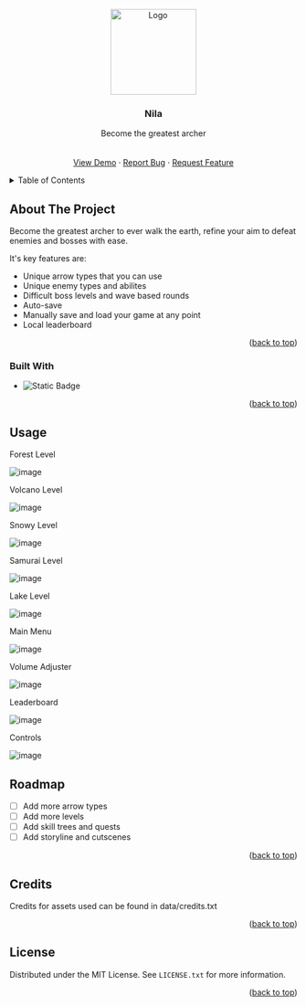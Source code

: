 <!-- PROJECT LOGO -->
<br />
<div align="center">
  <a href="https://github.com/haimon0/Nila/tree/main">
    <img src="https://github.com/user-attachments/assets/9944389d-8808-40a5-b071-56a8ac0b81fd" alt="Logo" width="150" height="150">    
  </a>



  <h3 align="center">Nila</h3>

  <p align="center">
    Become the greatest archer
    <br />
    <br />
    <br />
    <a href="">View Demo</a>
    ·
    <a href="https://github.com/haimon0/Nila/issues">Report Bug</a>
    ·
    <a href="https://github.com/haimon0/Nila/issues">Request Feature</a>
  </p>
</div>



<!-- TABLE OF CONTENTS -->
<details>
  <summary>Table of Contents</summary>
  <ol>
    <li>
      <a href="#about-the-project">About The Project</a>
      <ul>
        <li><a href="#built-with">Built With</a></li>
      </ul>
    </li>
    <li><a href="#usage">Usage</a></li>
    <li><a href="#roadmap">Roadmap</a></li>
    <li><a href="#credits">Credits</a></li>
    <li><a href="#license">License</a></li>
  </ol>
</details>



<!-- ABOUT THE PROJECT -->
## About The Project

Become the greatest archer to ever walk the earth,
refine your aim to defeat enemies and bosses with ease.

It's key features are:
* Unique arrow types that you can use
* Unique enemy types and abilites
* Difficult boss levels and wave based rounds
* Auto-save
* Manually save and load your game at any point
* Local leaderboard

<p align="right">(<a href="#readme-top">back to top</a>)</p>



### Built With

* ![Static Badge](https://img.shields.io/badge/Java-blue)





<p align="right">(<a href="#readme-top">back to top</a>)</p>



<!-- USAGE EXAMPLES -->
## Usage

<p>Forest Level</p>

![image](https://github.com/user-attachments/assets/f003be9d-e9de-449e-9790-b4ae2373863e)




<p>Volcano Level</p>

![image](https://github.com/user-attachments/assets/dfdc30c0-eca2-48ca-ac57-a58c85ba8959)



<p>Snowy Level</p>

![image](https://github.com/user-attachments/assets/d12b9eea-f951-4919-ac32-f718a65fc539)



<p>Samurai Level</p>

![image](https://github.com/user-attachments/assets/81dfb301-77a2-4671-b575-9234e1e00419)



<p>Lake Level</p>

![image](https://github.com/user-attachments/assets/b487572f-1050-4018-bf82-d38a5ca23710)



<p>Main Menu</p>

![image](https://github.com/user-attachments/assets/d3e080ef-0144-4fe0-8cb3-d8873a59a79c)


<p>Volume Adjuster</p>

![image](https://github.com/user-attachments/assets/4c5ab4d2-1b8c-4a5f-997e-fc93d314114b)



<p>Leaderboard</p>

![image](https://github.com/user-attachments/assets/a2648794-b7d0-4b1a-b666-da3b032242b8)


<p>Controls</p>

![image](https://github.com/user-attachments/assets/d2d639fa-c576-4605-9580-b2c0e2b59c23)



<!-- ROADMAP -->
## Roadmap
- [ ] Add more arrow types
- [ ] Add more levels
- [ ] Add skill trees and quests
- [ ] Add storyline and cutscenes

<p align="right">(<a href="#readme-top">back to top</a>)</p>



<!-- CREDITS -->
## Credits

Credits for assets used can be found in data/credits.txt

<p align="right">(<a href="#readme-top">back to top</a>)</p>


<!-- LICENSE -->
## License

Distributed under the MIT License. See `LICENSE.txt` for more information.

<p align="right">(<a href="#readme-top">back to top</a>)</p>




